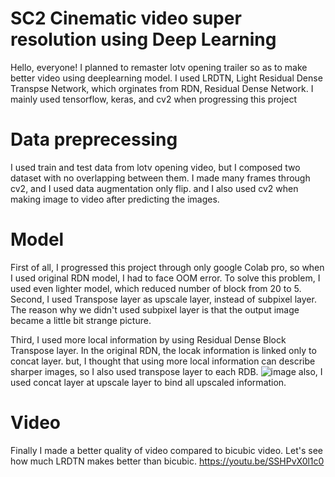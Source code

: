 # SC2 Cinematic video super resolution using Deep Learning

Hello, everyone! I planned to remaster lotv opening trailer so as to make better video using deeplearning model. 
I used LRDTN, Light Residual Dense Transpse Network, which orginates from RDN, Residual Dense Network. 
I mainly used tensorflow, keras, and cv2 when progressing this project

# Data preprecessing
I used train and test data from lotv opening video, but I composed two dataset with no overlapping between them. 
I made many frames through cv2, and I used data augmentation only flip. 
and I also used cv2 when making image to video after predicting the images.

# Model
First of all, I progressed this project through only google Colab pro, so when I used original RDN model, I had to face OOM error. 
To solve this problem, I used even lighter model, which reduced number of block from 20 to 5. 
Second, I used Transpose layer as upscale layer, instead of subpixel layer. 
The reason why we didn't used subpixel layer is that the output image became a little bit strange picture.

Third, I used more local information by using Residual Dense Block Transpose layer. 
In the original RDN, the locak information is linked only to concat layer. 
but, I thought that using more local information can describe sharper images, so I also used transpose layer to each RDB. 
![image](https://user-images.githubusercontent.com/62205971/129499732-43aceffe-0a58-43dc-82f2-5c3bb9c524d1.png)
also, I used concat layer at upscale layer to bind all upscaled information.



# Video
Finally I made a better quality of video compared to bicubic video. 
Let's see how much LRDTN makes better than bicubic.
https://youtu.be/SSHPvX0l1c0







